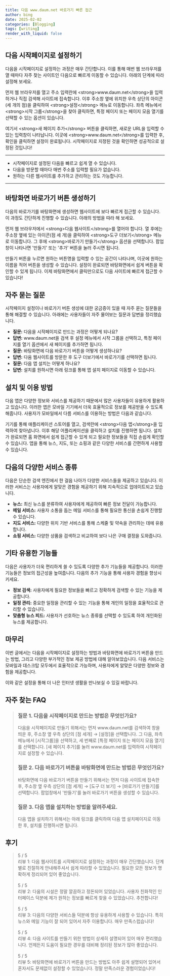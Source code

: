 ```yaml
---
title: 다음 www.daum.net 바로가기 빠른 접근
author: bing
date: 2025-02-02
categories: [Blogging]
tags: [writing]
render_with_liquid: false
---
```



<h2 id='목차_다음_시작페이지로_설정하기'>다음 시작페이지로 설정하기</h2>

<p>다음을 시작페이지로 설정하는 과정은 매우 간단합니다. 이를 통해 매번 웹 브라우저를 열 때마다 자주 찾는 사이트인 다음으로 빠르게 이동할 수 있습니다. 아래의 단계에 따라 설정해 보세요.</p>

<p>먼저 웹 브라우저를 열고 주소 입력란에 &lt;strong&gt;www.daum.net&lt;/strong&gt;을 입력하거나 직접 검색해 사이트에 접속합니다. 이후 주소창 옆에 위치한 우측 상단의 아이콘(세 개의 점)을 클릭하여 &lt;strong&gt;설정&lt;/strong&gt; 메뉴로 이동합니다. 좌측 메뉴에서 &lt;strong&gt;시작 그룹&lt;/strong&gt;을 찾아 클릭하면, 특정 페이지 또는 페이지 모음 열기를 선택할 수 있는 옵션이 있습니다.</p>

<p>여기서 &lt;strong&gt;새 페이지 추가&lt;/strong&gt; 버튼을 클릭하면, 새로운 URL을 입력할 수 있는 입력창이 나타납니다. 이곳에 &lt;strong&gt;www.daum.net&lt;/strong&gt;를 입력한 후, 확인을 클릭하면 설정이 완료됩니다. 시작페이지로 지정된 것을 확인하면 성공적으로 설정된 것입니다!</p>

<hr />

<ul>
    <li>시작페이지로 설정된 다음을 빠르고 쉽게 열 수 있습니다.</li>
    <li>다음을 방문할 때마다 매번 주소를 입력할 필요가 없습니다.</li>
    <li>원하는 다른 웹사이트를 추가하고 관리하는 것도 가능합니다.</li>
</ul>

<hr />

<h2 id='목차_바탕화면_바로가기_버튼_생성하기'>바탕화면 바로가기 버튼 생성하기</h2>

<p>다음의 바로가기를 바탕화면에 생성하면 웹사이트에 보다 빠르게 접근할 수 있습니다. 이 과정도 간단하게 진행할 수 있습니다. 아래의 방법을 따라 해 보세요.</p>

<p>먼저 웹 브라우저에서 &lt;strong&gt;다음 웹사이트&lt;/strong&gt;를 열어야 합니다. 열 후에는 주소창 옆에 있는 아이콘(점 세 개)을 클릭하여 &lt;strong&gt;도구 더보기&lt;/strong&gt; 메뉴로 이동합니다. 그 후에 &lt;strong&gt;바로가기 만들기&lt;/strong&gt; 옵션을 선택합니다. 팝업 창이 나타나면 '만들기' 또는 '추가' 버튼을 눌러 주시면 됩니다.</p>

<p>만들기 버튼을 누르면 원하는 버튼명을 입력할 수 있는 공간이 나타나며, 이곳에 원하는 이름을 적어 버튼을 생성할 수 있습니다. 설정이 완료되면 바탕화면에서 쉽게 버튼을 확인할 수 있게 됩니다. 이제 바탕화면에서 클릭만으로도 다음 사이트에 빠르게 접근할 수 있습니다!</p>

<h2 id='목차_자주_묻는_질문'>자주 묻는 질문</h2>

<p>시작페이지 설정이나 바로가기 버튼 생성에 대한 궁금증이 있을 때 자주 묻는 질문들을 통해 해결할 수 있습니다. 아래에는 사용자들이 자주 물어보는 질문과 답변을 정리했습니다.</p>

<ul>
    <li><strong>질문:</strong> 다음을 시작페이지로 만드는 과정은 어떻게 되나요?</li>
    <li><strong>답변:</strong> www.daum.net을 검색 후 설정 메뉴에서 시작 그룹을 선택하고, 특정 페이지를 열기 옵션에서 새 페이지를 추가하면 됩니다.</li>
    <li><strong>질문:</strong> 바탕화면에 다음 바로가기 버튼을 어떻게 생성하나요?</li>
    <li><strong>답변:</strong> 다움 웹사이트를 방문한 후 도구 더보기에서 바로가기를 선택하면 됩니다.</li>
    <li><strong>질문:</strong> 다음 앱 설치는 어떻게 하나요?</li>
    <li><strong>답변:</strong> 설치를 원하시면 아래 링크를 통해 앱 설치 페이지로 이동할 수 있습니다.</li>
</ul>

<h2 id='목차_설치_및_이용_방법'>설치 및 이용 방법</h2>

<p>다음 앱은 다양한 정보와 서비스를 제공하기 때문에서 많은 사용자들이 유용하게 활용하고 있습니다. 이러한 앱은 모바일 기기에서 더욱 효율적으로 정보를 제공받을 수 있도록 해줍니다. 사용자가 모바일에서 다름 서비스를 이용하는 방법은 다음과 같습니다.</p>

<p>기기를 통해 애플리케이션 스토어를 열고, 검색란에 &lt;strong&gt;다음 앱&lt;/strong&gt;을 입력하여 찾아냅니다. 이후 해당 어플리케이션을 클릭하고 설치를 진행하면 됩니다. 설치가 완료되면 홈 화면에서 쉽게 접근할 수 있게 되고 필요한 정보들을 직접 손쉽게 확인할 수 있습니다. 앱을 통해 뉴스, 지도, 또는 쇼핑과 같은 다양한 서비스를 간편하게 사용할 수 있습니다.</p>

<h2 id='목차_서비스_종류'>다음의 다양한 서비스 종류</h2>

<p>다음은 단순한 검색 엔진에서 한 걸음 나아가 다양한 서비스들을 제공하고 있습니다. 이러한 서비스는 사용자에게 알맞은 경험을 제공하기 위해 지속적으로 업데이트되고 있습니다.</p>

<ul>
    <li><strong>뉴스:</strong> 최신 뉴스를 분류하여 사용자에게 제공하여 빠른 정보 전달이 가능합니다.</li>
    <li><strong>메일 서비스:</strong> 사용자 소통을 돕는 메일 서비스를 통해 필요한 통신을 손쉽게 진행할 수 있습니다.</li>
    <li><strong>지도 서비스:</strong> 다양한 위치 기반 서비스를 통해 스케줄 및 약속을 관리하는 데에 유용합니다.</li>
    <li><strong>쇼핑 서비스:</strong> 다양한 상품을 검색하고 비교하여 보다 나은 구매 결정을 도와줍니다.</li>
</ul>

<h2 id='목차_기타_기능들'>기타 유용한 기능들</h2>

<p>다음은 사용자가 더욱 편리하게 쓸 수 있도록 다양한 추가 기능들을 제공합니다. 이러한 기능들은 정보의 접근성을 높여줍니다. 다음의 추가 기능을 통해 사용자 경험을 향상시키세요.</p>

<ul>
    <li><strong>정보 검색:</strong> 사용자에게 필요한 정보들을 빠르고 정확하게 검색할 수 있는 기능을 제공합니다.</li>
    <li><strong>일정 관리:</strong> 중요한 일정을 관리할 수 있는 기능을 통해 개인의 일정을 효율적으로 관리할 수 있습니다.</li>
    <li><strong>맞춤형 뉴스 피드:</strong> 사용자가 선호하는 뉴스 종류를 선택할 수 있도록 하여 개인화된 뉴스를 제공합니다.</li>
</ul>

<h2 id='목차_끝맺음'>마무리</h2>

<p>이번 글에서는 다음을 시작페이지로 설정하는 방법과 바탕화면에 바로가기 버튼을 만드는 방법, 그리고 다양한 부가적인 정보 제공 방법에 대해 알아보았습니다. 다음 서비스는 모바일과 데스크탑 모두에서 효율적으로 가능하며, 사용자에게 알맞은 다양한 정보와 경험을 제공합니다.</p>

<p>이와 같은 설정을 통해 더 나은 인터넷 생활을 만나보실 수 있길 바랍니다.</p>


<h2 id='자주_찾는_FAQ'>자주 찾는 FAQ</h2>
<div itemscope="" itemtype="https://schema.org/FAQPage"> 
<blockquote> 
<div itemscope="" itemprop="mainEntity" itemtype="https://schema.org/Question"> 
<h3 itemprop="name">질문 1. 다음을 시작페이지로 만드는 방법은 무엇인가요?</h3> 
<div itemscope="" itemprop="acceptedAnswer" itemtype="https://schema.org/Answer"> 
<span itemprop="text"> 
<p>다음을 시작페이지로 만들기 위해서는 먼저 www.daum.net를 검색하여 창을 띄운 후, 주소창 옆 우측 상단의 [점 세개] → [설정]을 선택합니다. 그 다음, 좌측 메뉴에서 [시작그룹]을 선택하고, 세 번째로 [특정 페이지 또는 페이지 모음 열기]를 선택합니다. [새 페이지 추가]를 눌러 www.daum.net를 입력하여 시작페이지로 설정할 수 있습니다.</p> 
</span> 
</div> 
</div> 

<div itemscope="" itemprop="mainEntity" itemtype="https://schema.org/Question"> 
<h3 itemprop="name">질문 2. 다음 바로가기 버튼을 바탕화면에 만드는 방법은 무엇인가요?</h3> 
<div itemscope="" itemprop="acceptedAnswer" itemtype="https://schema.org/Answer"> 
<span itemprop="text"> 
<p>바탕화면에 다음 바로가기 버튼을 만들기 위해서는 먼저 다음 사이트에 접속한 후, 주소창 옆 우측 상단의 [점 세개] → [도구 더 보기] → [바로가기 만들기]를 선택합니다. 팝업창에서 '만들기'를 눌러 바로가기 버튼을 생성할 수 있습니다.</p> 
</span> 
</div> 
</div> 

<div itemscope="" itemprop="mainEntity" itemtype="https://schema.org/Question"> 
<h3 itemprop="name">질문 3. 다음 앱을 설치하는 방법을 알려주세요.</h3> 
<div itemscope="" itemprop="acceptedAnswer" itemtype="https://schema.org/Answer"> 
<span itemprop="text"> 
<p>다음 앱을 설치하기 위해서는 아래 링크를 클릭하여 다음 앱 설치페이지로 이동한 후, 설치를 진행하시면 됩니다.</p> 
</span> 
</div> 
</div> 
</blockquote> 
</div>
<h2 id='후기'>후기</h2>
<div itemscope itemtype="https://schema.org/Product">
  <blockquote>
  <div itemprop="review" itemscope itemtype="https://schema.org/Review">
      <div itemprop="reviewRating" itemscope itemtype="https://schema.org/Rating"> <span itemprop="ratingValue">5</span> / <span itemprop="bestRating">5</span> </div>
      <span itemprop="reviewBody">리뷰 1: 다음 웹사이트를 시작페이지로 설정하는 과정이 매우 간단했습니다. 단계별로 친절하게 안내해주셔서 쉽게 따라할 수 있었습니다. 필요한 모든 정보가 명확하게 정리되어 있어 좋았습니다.</span>
  </div>
  <br>
  <div itemprop="review" itemscope itemtype="https://schema.org/Review">
      <div itemprop="reviewRating" itemscope itemtype="https://schema.org/Rating"> <span itemprop="ratingValue">5</span> / <span itemprop="bestRating">5</span> </div>
      <span itemprop="reviewBody">리뷰 2: 다움의 시설은 정말 깔끔하고 정돈되어 있었습니다. 사용자 친화적인 인터페이스 덕분에 제가 원하는 정보를 빠르게 찾을 수 있었습니다. 추천합니다!</span>
  </div>
  <br>
  <div itemprop="review" itemscope itemtype="https://schema.org/Review">
      <div itemprop="reviewRating" itemscope itemtype="https://schema.org/Rating"> <span itemprop="ratingValue">5</span> / <span itemprop="bestRating">5</span> </div>
      <span itemprop="reviewBody">리뷰 3: 다음의 다양한 서비스들 덕분에 항상 유용하게 사용할 수 있습니다. 특히 뉴스와 메일 기능이 잘 되어 있어서 자주 이용합니다. 매우 만족스럽습니다!</span>
  </div>
  <br>
  <div itemprop="review" itemscope itemtype="https://schema.org/Review">
      <div itemprop="reviewRating" itemscope itemtype="https://schema.org/Rating"> <span itemprop="ratingValue">5</span> / <span itemprop="bestRating">5</span> </div>
      <span itemprop="reviewBody">리뷰 4: 다음 사이트를 만들기 위한 방법이 상세히 설명되어 있어 매우 편리했습니다. 언제든지 도움이 필요한 경우를 대비해 정리된 정보가 많아 좋았습니다.</span>
  </div>
  <br>
  <div itemprop="review" itemscope itemtype="https://schema.org/Review">
      <div itemprop="reviewRating" itemscope itemtype="https://schema.org/Rating"> <span itemprop="ratingValue">5</span> / <span itemprop="bestRating">5</span> </div>
      <span itemprop="reviewBody">리뷰 5: 바탕화면에 바로가기 버튼을 만드는 방법도 아주 쉽게 설명되어 있어서 혼자서도 문제없이 설정할 수 있었습니다. 정말 만족스러운 경험이었습니다!</span>
  </div>
  </blockquote>
</div>

